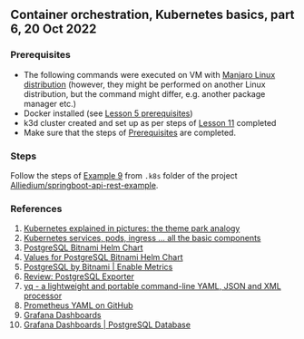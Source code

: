 ## Container orchestration, Kubernetes basics, part 6, 20 Oct 2022

### Prerequisites ###

- The following commands were executed on VM with [Manjaro Linux distribution](https://manjaro.org/download/) (however, they might be performed on another Linux distribution, but the command might differ, e.g. another package manager etc.)
- Docker installed (see [Lesson 5 prerequisites](../05_docker_basic_commands_postgres_23-aug-2022/README.md))
- k3d cluster created and set up as per steps of [Lesson 11](../11_k8s_dev_tools_kubectl_krew_vscode_15-sep-2022/README.md) completed
- Make sure that the steps of [Prerequisites](https://github.com/Alliedium/awesome-kubernetes/tree/main#1-prerequisites)
are completed.

### Steps ###

Follow the steps of [Example 9](https://github.com/Alliedium/awesome-kubernetes/tree/main/09-metrics-view-via-grafana)
from `.k8s` folder of the project [Alliedium/springboot-api-rest-example](https://github.com/Alliedium/springboot-api-rest-example/).

### References ###

1. [Kubernetes explained in pictures: the theme park analogy](https://danlebrero.com/2018/07/09/kubernetes-explained-in-pictures-the-theme-park-analogy/)
2. [Kubernetes services, pods, ingress ... all the basic components](https://www.padok.fr/en/blog/kubernetes-essentials-components-pods-services)
3. [PostgreSQL Bitnami Helm Chart](https://github.com/bitnami/charts/tree/main/bitnami/postgresql)
4. [Values for PostgreSQL Bitnami Helm Chart](https://github.com/bitnami/charts/blob/master/bitnami/postgresql/values.yaml)
5. [PostgreSQL by Bitnami | Enable Metrics](https://docs.bitnami.com/kubernetes/infrastructure/postgresql/administration/enable-metrics/)
6. [Review: PostgreSQL Exporter](https://nexclipper.io/postgresql-exporter-review/)
7. [yq - a lightweight and portable command-line YAML, JSON and XML processor](https://github.com/mikefarah/yq#yq)
8. [Prometheus YAML on GitHub](https://github.com/prometheus/prometheus/blob/main/documentation/examples/prometheus-kubernetes.yml)
9. [Grafana Dashboards](https://grafana.com/grafana/dashboards/)
10. [Grafana Dashboards | PostgreSQL Database](https://grafana.com/grafana/dashboards/9628-postgresql-database/)
